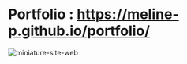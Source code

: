# Portfolio : https://meline-p.github.io/portfolio/

![miniature-site-web](https://user-images.githubusercontent.com/98113220/221448510-293e59a7-13d0-4de5-a8db-c99d99ce446b.jpg)
